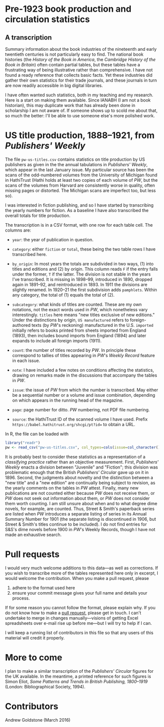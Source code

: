 
# Pre-1923 book production and circulation statistics

## A transcription

Summary information about the book industries of the nineteenth and early twentieth centuries is not particularly easy to find. The national book histories (the *History of the Book in America*, the *Cambridge History of the Book in Britain*) often contain partial tables, but these tables have a frustrating way of being illustrative rather than comprehensive. I have not found a ready reference that collects basic facts. Yet these industries did gather their own statistics for their trade journals, and these journals in turn are now readily accessible in big digital libraries.

I have often wanted such statistics, both in my teaching and my research. Here is a start on making them available. Since IANABH (I am not a book historian), this may duplicate work that has already been done in scholarship I am not aware of. If someone shows up to scold me about that, so much the better: I'll be able to use someone else's more polished work.

# US title production, 1888–1921, from *Publishers' Weekly*

The file `pw-us-titles.csv` contains statistics on title production by US publishers as given in the the annual tabulations in *Publishers' Weekly*, which appear in the last January issue. My particular source has been the scans of the odd-numbered volumes from the University of Michigan found in HathiTrust (Hathi holds at least two copies of each volume of *PW*, but the scans of the volumes from Harvard are consistently worse in quality, often missing pages or distorted. The Michigan scans are imperfect too, but less so).

I was interested in fiction publishing, and so I have started by transcribing the yearly numbers for fiction. As a baseline I have also transcribed the overall totals for title production.

The transcription is in a CSV format, with one row for each table cell. The columns are:

- `year`: the year of publication in question.

- `category`: either `fiction` or `total`, these being the two table rows I have transcribed here.

- `by_origin`: In most years the totals are subdivided in two ways, (1) into titles and editions and (2) by origin. This column reads `F` if the entry falls under the former, `T` if the latter. The division is not stable in the years I've transcribed. It is missing in 1898–99, introduced in 1890, dropped again in 1891–92, and reintroduced in 1893. In 1911 the divisions are slightly renamed. In 1920–21 the first subdivision adds `pamphlets`. Within any category, the total of (1) equals the total of (2).

- `subcategory`: what kinds of titles are counted. These are my own notations, not the exact words used in *PW*, which nonetheless vary interestingly. `titles` here means "new titles exclusive of new editions." Under the distinctions by origin, `US manufactured` refers to foreign-authored texts (by *PW*'s reckoning) manufactured in the U.S. `imported` initially refers to books printed from sheets imported from England (1893), then includes bound imports from England (1894) and later expands to include all foreign imports (1911).

- `count`: the number of titles recorded by *PW*. In principle these correspond to tallies of titles appearing in *PW*'s *Weekly Record* feature in each issue.

- `note`: I have included a few notes on conditions affecting the statistics, drawing on remarks made in the discussions that accompany the tables in *PW*.

- `issue`: the issue of *PW* from which the number is transcribed. May either be a sequential number or a volume and issue combination, depending on which appears in the running head of the magazine.

- `page`: page number for ditto. *PW* numbering, not PDF file numbering.

- `source`: the HathiTrust ID of the scanned volume I have used. Prefix `https://babel.hathitrust.org/shcgi/pt?id=` to obtain a URL.

In R, the file can be loaded with

```R
library("readr")
pw <- read_csv("pw-us-titles.csv", col_types=cols(issue=col_character()))
```

It is probably best to consider these statistics as a representation of a *classifying practice* rather than an objective measurement. First, *Publishers' Weekly* enacts a division between "Juvenile" and "Fiction"; this division was problematic enough that the British *Publishers' Circular* gave up on it in 1896. Second, the judgments about novelty and the distinction between a "new title" and a "new edition" are continually being subject to revision, as the yearly comments on the tables in *PW* attest. Finally, many new publications are not counted either because *PW* does not receive them, or *PW* does not seek out information about them, or *PW* does not consider them worth counting. I am still unsure about when and to what degree dime novels, for example, are counted. Thus, Street & Smith's paperback series are listed when *PW* introduces a separate listing of series in its Annual Summary Number for 1901 (the separate listing is discontinued in 1906, but Street & Smith's titles continue to be included). I do not find entries for S&S's dime novels before 1900 in *PW*'s Weekly Records, though I have not made an exhaustive search.

# Pull requests

I would very much welcome additions to this data—as well as corrections. If you wish to transcribe more of the tables represented here only in excerpt, I would welcome the contribution. When you make a pull request, please

1. adhere to the format used here
2. ensure your commit message gives your full name and details your process.

If for some reason you cannot follow the format, please explain why. If you do not know how to make a [pull request](https://help.github.com/articles/using-pull-requests/), please get in touch. I can't undertake to merge in changes manually—visions of getting Excel spreadsheets over e-mail rise up before me—but I will try to help if I can.

I will keep a running list of contributors in this file so that any users of this material will credit it properly.

# More to come

I plan to make a similar transcription of the *Publishers' Circular* figures for the UK available. In the meantime, a printed reference for such figures is Simon Eliot, *Some Patterns and Trends in British Publishing, 1800–1919* (London: Bibliographical Society, 1994).

# Contributors

Andrew Goldstone (March 2016)
